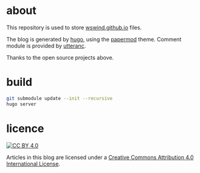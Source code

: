 # about

This repository is used to store [wswind.github.io](wswind.github.io) files.

The blog is generated by [hugo](https://gohugo.io), using the [papermod](https://themes.gohugo.io/themes/hugo-papermod) theme. Comment module is provided by [utteranc](https://utteranc.es).  

Thanks to the open source projects above.

# build

```bash
git submodule update --init --recursive
hugo server
```

# licence

[![CC BY 4.0][cc-by-shield]][cc-by]

Articles in this blog are licensed under a [Creative Commons Attribution 4.0 International License][cc-by].

[cc-by]: http://creativecommons.org/licenses/by/4.0/
[cc-by-shield]: https://img.shields.io/badge/License-CC%20BY%204.0-lightgrey.svg